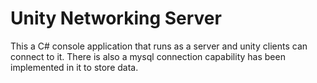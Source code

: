 # Unity Networking Server
This a C# console application that runs as a server and unity clients can connect to it. There is also a mysql connection capability has been implemented in it to store data.
